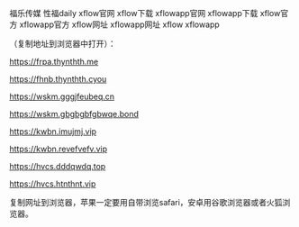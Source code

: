 福乐传媒 性福daily xflow官网 xflow下载 xflowapp官网 xflowapp下载 xflow官方 xflowapp官方 xflow网址 xflowapp网址 xflow xflowapp

（复制地址到浏览器中打开）：

https://frpa.thynthth.me

https://fhnb.thynthth.cyou

https://wskm.gggjfeubeq.cn

https://wskm.gbgbgbfgbwqe.bond

https://kwbn.imujmj.vip

https://kwbn.revefvefv.vip

https://hvcs.dddqwdq.top

https://hvcs.htnthnt.vip

复制网址到浏览器，苹果一定要用自带浏览safari，安卓用谷歌浏览器或者火狐浏览器。
